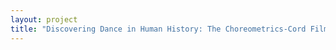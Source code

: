 ```yaml
--- 
layout: project 
title: "Discovering Dance in Human History: The Choreometrics-Cord Films from the Alan Lomax Performance Style and Culture Research Collection" 
---
```




